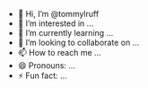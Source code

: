 - 👋 Hi, I’m @tommylruff
- 👀 I’m interested in ...
- 🌱 I’m currently learning ...
- 💞️ I’m looking to collaborate on ...
- 📫 How to reach me ...
- 😄 Pronouns: ...
- ⚡ Fun fact: ...

<!---
tommylruff/tommylruff is a ✨ special ✨ repository because its `README.md` (this file) appears on your GitHub profile.
You can click the Preview link to take a look at your changes.
--->
